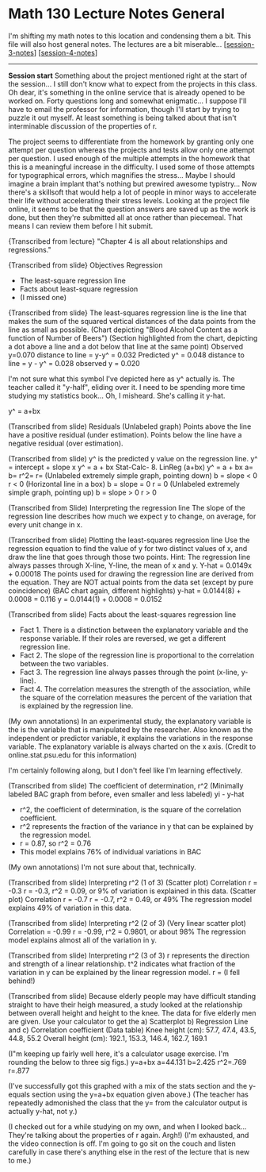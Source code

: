 # Math 130 Lecture Notes General

I'm shifting my math notes to this location and condensing them a bit.  This file will also host general notes.  The lectures are a bit miserable...
[[session-3-notes]]
[[session-4-notes]]

---
**Session start**
Something about the project mentioned right at the start of the session...  I still don't know what to expect from the projects in this class.  Oh dear, it's something in the online service that is already opened to be worked on.  Forty questions long and somewhat enigmatic...  I suppose I'll have to email the professor for information, though I'll start by trying to puzzle it out myself.  At least something is being talked about that isn't interminable discussion of the properties of r.

The project seems to differentiate from the homework by granting only one attempt per question whereas the projects and tests allow only one attempt per question.  I used enough of the multiple attempts in the homework that this is a meaningful increase in the difficulty.  I used some of those attempts for typographical errors, which magnifies the stress...  Maybe I should imagine a brain implant that's nothing but prewired awesome typistry... Now there's a skillsoft that would help a lot of people in minor ways to accelerate their life without accelerating their stress levels.  Looking at the project file online, it seems to be that the question answers are saved up as the work is done, but then they're submitted all at once rather than piecemeal.  That means I can review them before I hit submit.

{Transcribed from lecture}
"Chapter 4 is all about relationships and regressions."

{Transcribed from slide}
Objectives
Regression
* The least-square regression line
* Facts about least-square regression
* (I missed one)

{Transcribed from slide}
The least-squares regression line is the line that makes the sum of the squared vertical distances of the data points from the line as small as possible.
(Chart depicting "Blood Alcohol Content as a function of Number of Beers")
(Section highlighted from the chart, depicting a dot above a line and a dot below that line at the same point)
Observed y=0.070
distance to line = y-y^ = 0.032
Predicted y^ = 0.048
distance to line = y - y^ = 0.028
observed y = 0.020

I'm not sure what this symbol I've depicted here as y^ actually is.  The teacher called it "y-half", eliding over it.  I need to be spending more time studying my statistics book...  Oh, I misheard.  She's calling it y-hat.

y^ = a+bx

(Transcribed from slide)
Residuals
(Unlabeled graph)
Points above the line have a positive residual (under estimation).
Points below the line have a negative residual (over estimation).

(Transcribed from slide)
y^ is the predicted y value on the regression line.
y^ = intercept + slope x
y^ = a + bx
Stat-Calc- 8. LinReg (a+bx)
y^ = a + bx
a=
b=
r^2=
r=
(Unlabeled extremely simple graph, pointing down)
b = slope < 0
r < 0
(Horizontal line in a box)
b = slope = 0
r = 0
(Unlabeled extremely simple graph, pointing up)
b = slope > 0
r > 0

(Transcribed from Slide)
Interpreting the regression line
The slope of the regression line describes how much we expect y to change, on average, for every unit change in x.

(Transcribed from slide)
Plotting the least-squares regression line
Use the regression equation to find the value of y for two distinct values of x, and draw the line that goes through those two points.
Hint: The regression line always passes through X-line, Y-line, the mean of x and y.
Y-hat = 0.0149x + 0.00018
The points used for drawing the regression line are derived from the equation.
They are NOT actual points from the data set (except by pure coincidence)
(BAC chart again, different highlights)
y-hat = 0.0144(8) + 0.0008 = 0.116
y = 0.0144(1) + 0.0008 = 0.0152

(Transcribed from slide)
Facts about the least-squares regression line
* Fact 1. There is a distinction between the explanatory variable and the response variable.  If their roles are reversed, we get a different regression line.
* Fact 2. The slope of the regression line is proportional to the correlation between the two variables.
* Fact 3. The regression line always passes through the point (x-line, y-line).
* Fact 4. The correlation measures the strength of the association, while the square of the correlation measures the percent of the variation that is explained by the regression line.

(My own annotations)
In an experimental study, the explanatory variable is the is the variable that is manipulated by the researcher.  Also known as the independent or predictor variable, it explains the variations in the response variable.  The explanatory variable is always charted on the x axis.  (Credit to online.stat.psu.edu for this information)

I'm certainly following along, but I don't feel like I'm learning effectively.

(Transcribed from slide)
The coefficient of determination, r^2
(Minimally labeled BAC graph from before, even smaller and less labeled)
yi - y-hat
* r^2, the coefficient of determination, is the square of the correlation coefficient.
* r^2 represents the fraction of the variance in y that can be explained by the regression model.
* r = 0.87, so r^2 = 0.76
* This model explains 76% of individual variations in BAC

(My own annotations)
I'm not sure about that, technically.

(Transcribed from slide)
Interpreting r^2 (1 of 3)
(Scatter plot)
Correlation r = -0.3
r = -0.3, r^2 = 0.09, or 9% of variation is explained in this data.
(Scatter plot)
Correlation r = -0.7
r = -0.7, r^2 = 0.49, or 49%
The regression model explains 49% of variation in this data.

(Transcribed from slide)
Interpreting r^2 (2 of 3)
(Very linear scatter plot)
Correlation = -0.99
r = -0.99, r^2 = 0.9801, or about 98%
The regression model explains almost all of the variation in y.

(Transcribed from slide)
Interpreting r^2 (3 of 3)
r represents the direction and strength of a linear relationship.
t^2 indicates what fraction of the variation in y can be explained by the linear regression model.
r =
(I fell behind!)

(Transcribed from slide)
Because elderly people may have difficult standing straight to have their heigh measured, a study looked at the relationship between overall height and height to the knee.  The data for five elderly men are given.  Use your calculator to get the
a) Scatterplot  b) Regression Line and c) Correlation coefficient
(Data table)
Knee height (cm): 57.7, 47.4, 43.5, 44.8, 55.2
Overall height (cm): 192.1, 153.3, 146.4, 162.7, 169.1

(I"m keeping up fairly well here, it's a calculator usage exercise.  I'm rounding the below to three sig figs.)
y=a+bx
a=44.131
b=2.425
r^2=.769
r=.877

(I've successfully got this graphed with a mix of the stats section and the y-equals section using the y=a+bx equation given above.)
(The teacher has repeatedly admonished the class that the y= from the calculator output is actually y-hat, not y.)

(I checked out for a while studying on my own, and when I looked back...  They're talking about the properties of r again.  Argh!)
(I'm exhausted, and the video connection is off.  I'm going to go sit on the couch and listen carefully in case there's anything else in the rest of the lecture that is new to me.)

[//begin]: # "Autogenerated link references for markdown compatibility"
[session-3-notes]: session-3-notes "Session 3 Notes"
[session-4-notes]: session-4-notes "Session 4 Notes"
[//end]: # "Autogenerated link references"
